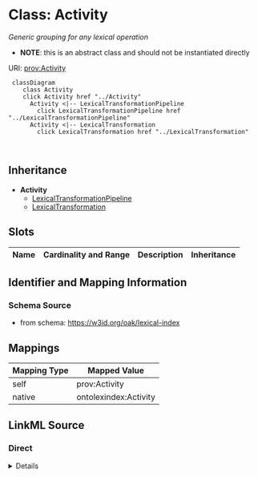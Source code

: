 

# Class: Activity


_Generic grouping for any lexical operation_




* __NOTE__: this is an abstract class and should not be instantiated directly


URI: [prov:Activity](http://www.w3.org/ns/prov#Activity)






```{mermaid}
 classDiagram
    class Activity
    click Activity href "../Activity"
      Activity <|-- LexicalTransformationPipeline
        click LexicalTransformationPipeline href "../LexicalTransformationPipeline"
      Activity <|-- LexicalTransformation
        click LexicalTransformation href "../LexicalTransformation"
      
      
```





## Inheritance
* **Activity**
    * [LexicalTransformationPipeline](LexicalTransformationPipeline.md)
    * [LexicalTransformation](LexicalTransformation.md)



## Slots

| Name | Cardinality and Range | Description | Inheritance |
| ---  | --- | --- | --- |









## Identifier and Mapping Information







### Schema Source


* from schema: https://w3id.org/oak/lexical-index




## Mappings

| Mapping Type | Mapped Value |
| ---  | ---  |
| self | prov:Activity |
| native | ontolexindex:Activity |







## LinkML Source

<!-- TODO: investigate https://stackoverflow.com/questions/37606292/how-to-create-tabbed-code-blocks-in-mkdocs-or-sphinx -->

### Direct

<details>
```yaml
name: Activity
description: Generic grouping for any lexical operation
from_schema: https://w3id.org/oak/lexical-index
abstract: true
class_uri: prov:Activity

```
</details>

### Induced

<details>
```yaml
name: Activity
description: Generic grouping for any lexical operation
from_schema: https://w3id.org/oak/lexical-index
abstract: true
class_uri: prov:Activity

```
</details>
